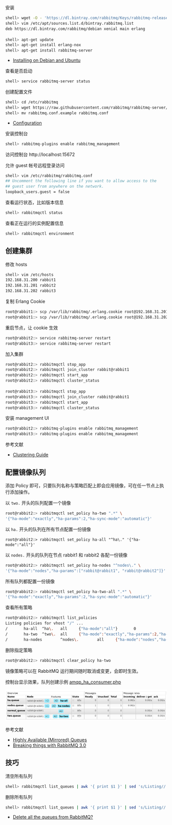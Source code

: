 安装

```sh
shell> wget -O - 'https://dl.bintray.com/rabbitmq/Keys/rabbitmq-release-signing-key.asc' | sudo apt-key add -
shell> vim /etc/apt/sources.list.d/bintray.rabbitmq.list
deb https://dl.bintray.com/rabbitmq/debian xenial main erlang

shell> apt-get update
shell> apt-get install erlang-nox
shell> apt-get install rabbitmq-server
```

- [Installing on Debian and Ubuntu](https://www.rabbitmq.com/install-debian.html)

查看是否启动

```sh
shell> service rabbitmq-server status
```

创建配置文件

```sh
shell> cd /etc/rabbitmq
shell> wget https://raw.githubusercontent.com/rabbitmq/rabbitmq-server/master/docs/rabbitmq.conf.example
shell> mv rabbitmq.conf.example rabbitmq.conf
```

- [Configuration](https://www.rabbitmq.com/configure.html)

安装控制台

```sh
shell> rabbitmq-plugins enable rabbitmq_management

```

访问控制台 http://localhost:15672

允许 guest 帐号远程登录访问

```sh
shell> vim /etc/rabbitmq/rabbitmq.conf
## Uncomment the following line if you want to allow access to the
## guest user from anywhere on the network.
loopback_users.guest = false
```

查看运行状态，比如版本信息

```sh
shell> rabbitmqctl status
```

查看正在运行的实例配置信息

```sh
shell> rabbitmqctl environment
```

## 创建集群

修改 hosts 

```sh
shell> vim /etc/hosts
192.168.31.200 rabbit1
192.168.31.201 rabbit2
192.168.31.202 rabbit3
```

复制 Erlang Cookie

```sh
root@rabbit1:> scp /var/lib/rabbitmq/.erlang.cookie root@192.168.31.201:/var/lib/rabbitmq/.erlang.cookie
root@rabbit1:> scp /var/lib/rabbitmq/.erlang.cookie root@192.168.31.202:/var/lib/rabbitmq/.erlang.cookie
```

重启节点，让 cookie 生效

```sh
root@rabbit2:> service rabbitmq-server restart
root@rabbit3:> service rabbitmq-server restart
```

加入集群

```sh
root@rabbit2:> rabbitmqctl stop_app
root@rabbit2:> rabbitmqctl join_cluster rabbit@rabbit1
root@rabbit2:> rabbitmqctl start_app
root@rabbit2:> rabbitmqctl cluster_status

root@rabbit3:> rabbitmqctl stop_app
root@rabbit3:> rabbitmqctl join_cluster rabbit@rabbit1
root@rabbit3:> rabbitmqctl start_app
root@rabbit3:> rabbitmqctl cluster_status
```

安装 management UI

```sh
root@rabbit2:> rabbitmq-plugins enable rabbitmq_management
root@rabbit3:> rabbitmq-plugins enable rabbitmq_management
```

参考文献

- [Clustering Guide](https://www.rabbitmq.com/clustering.html)

## 配置镜像队列

添加 Policy 即可，只要队列名称与策略匹配上即会应用镜像，可在任一节点上执行添加操作。

以 `two.` 开头的队列配置一个镜像

```sh
root@rabbit2:> rabbitmqctl set_policy ha-two ".*" \
'{"ha-mode":"exactly","ha-params":2,"ha-sync-mode":"automatic"}'
```

以 `ha.` 开头的队列在所有节点配置一份镜像

```
root@rabbit2:> rabbitmqctl set_policy ha-all "^ha\." '{"ha-mode":"all"}'
```

以 `nodes.` 开头的队列在节点 rabbit1 和 rabbit2 各配一份镜像

```sh
root@rabbit2:> rabbitmqctl set_policy ha-nodes "^nodes\." \
'{"ha-mode":"nodes","ha-params":["rabbit@rabbit1", "rabbit@rabbit2"]}'
```

所有队列都配置一份镜像

```sh
root@rabbit2:> rabbitmqctl set_policy ha-two-all ".*" \
'{"ha-mode":"exactly","ha-params":2,"ha-sync-mode":"automatic"}'
```

查看所有策略

```sh
root@rabbit2:> rabbitmqctl list_policies
Listing policies for vhost "/" ...
/       ha-all  ^ha\.   all     {"ha-mode":"all"}       0
/       ha-two  ^two\.  all     {"ha-mode":"exactly","ha-params":2,"ha-sync-mode":"automatic"}  0
/       ha-nodes        ^nodes\.        all     {"ha-mode":"nodes","ha-params":["rabbit@rabbit1","rabbit@rabbit2"]}     0
```

删除指定策略

```sh 
root@rabbit2:> rabbitmqctl clear_policy ha-two
```

镜像策略可以在 RabbitMQ 运行期间随时取消或变更，会即时生效。

控制台显示效果，队列创建示例 [amqp_ha_consumer.php](https://github.com/aisuhua/rabbit/blob/master/demo04/amqp_ha_consumer.php)

![](https://github.com/aisuhua/rabbit/raw/dev/demo04/amqp_ha_consumer.png)

参考文献

- [Highly Available (Mirrored) Queues](https://www.rabbitmq.com/ha.html#mirroring-arguments)
- [Breaking things with RabbitMQ 3.0](http://www.rabbitmq.com/blog/2012/11/19/breaking-things-with-rabbitmq-3-0/)

## 技巧

清空所有队列

```sh
shell> rabbitmqctl list_queues | awk '{ print $1 }' | sed 's/Listing//' | xargs -L1 rabbitmqctl purge_queue
```

删除所有队列

```sh
shell> rabbitmqctl list_queues | awk '{ print $1 }' | sed 's/Listing//' | xargs -L1 rabbitmqctl delete_queue
```

- [Delete all the queues from RabbitMQ?](https://stackoverflow.com/questions/11459676/delete-all-the-queues-from-rabbitmq)
